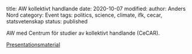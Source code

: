 title: AW kollektivt handlande
date: 2020-10-07
modified:
author: Anders Nord
category: Event
tags: politics, science, climate, ifk, cecar, statsvetenskap
status: published

AW med Centrum för studier av kollektivt handlande (CeCAR).

[Presentationsmaterial](https://www.ingenjorsarbeteforklimatet.se/assets/files/AW_Volvo_2020107.pptx)
